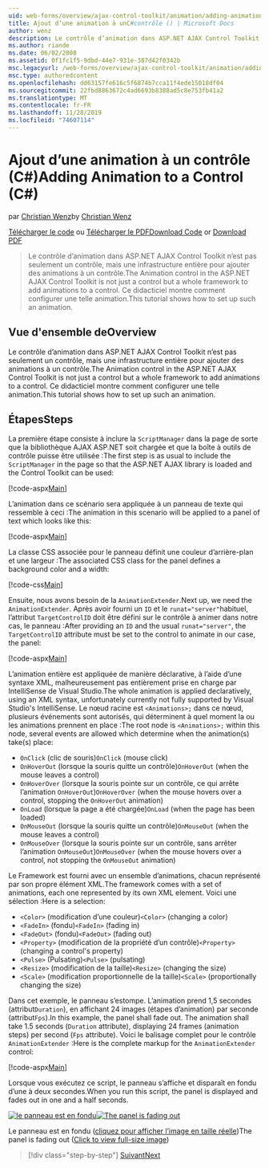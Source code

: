 ```yaml
---
uid: web-forms/overview/ajax-control-toolkit/animation/adding-animation-to-a-control-cs
title: Ajout d’une animation à unC#contrôle () | Microsoft Docs
author: wenz
description: Le contrôle d’animation dans ASP.NET AJAX Control Toolkit n’est pas seulement un contrôle, mais une infrastructure entière pour ajouter des animations à un contrôle. Ce didacticiel montre comment...
ms.author: riande
ms.date: 06/02/2008
ms.assetid: 0f1fc1f5-9dbd-44e7-931e-387d42f0342b
msc.legacyurl: /web-forms/overview/ajax-control-toolkit/animation/adding-animation-to-a-control-cs
msc.type: authoredcontent
ms.openlocfilehash: dd63157fe616c5f6874b7cca11f4ede15018df04
ms.sourcegitcommit: 22fbd8863672c4ad6693b8388ad5c8e753fb41a2
ms.translationtype: MT
ms.contentlocale: fr-FR
ms.lasthandoff: 11/28/2019
ms.locfileid: "74607114"
---
```

# <a name="adding-animation-to-a-control-c"></a><span data-ttu-id="ce130-104">Ajout d’une animation à un contrôle (C#)</span><span class="sxs-lookup"><span data-stu-id="ce130-104">Adding Animation to a Control (C#)</span></span>

<span data-ttu-id="ce130-105">par [Christian Wenz](https://github.com/wenz)</span><span class="sxs-lookup"><span data-stu-id="ce130-105">by [Christian Wenz](https://github.com/wenz)</span></span>

<span data-ttu-id="ce130-106">[Télécharger le code](https://download.microsoft.com/download/f/9/a/f9a26acd-8df4-4484-8a18-199e4598f411/Animation1.cs.zip) ou [Télécharger le PDF](https://download.microsoft.com/download/6/7/1/6718d452-ff89-4d3f-a90e-c74ec2d636a3/animation1CS.pdf)</span><span class="sxs-lookup"><span data-stu-id="ce130-106">[Download Code](https://download.microsoft.com/download/f/9/a/f9a26acd-8df4-4484-8a18-199e4598f411/Animation1.cs.zip) or [Download PDF](https://download.microsoft.com/download/6/7/1/6718d452-ff89-4d3f-a90e-c74ec2d636a3/animation1CS.pdf)</span></span>

> <span data-ttu-id="ce130-107">Le contrôle d’animation dans ASP.NET AJAX Control Toolkit n’est pas seulement un contrôle, mais une infrastructure entière pour ajouter des animations à un contrôle.</span><span class="sxs-lookup"><span data-stu-id="ce130-107">The Animation control in the ASP.NET AJAX Control Toolkit is not just a control but a whole framework to add animations to a control.</span></span> <span data-ttu-id="ce130-108">Ce didacticiel montre comment configurer une telle animation.</span><span class="sxs-lookup"><span data-stu-id="ce130-108">This tutorial shows how to set up such an animation.</span></span>

## <a name="overview"></a><span data-ttu-id="ce130-109">Vue d'ensemble de</span><span class="sxs-lookup"><span data-stu-id="ce130-109">Overview</span></span>

<span data-ttu-id="ce130-110">Le contrôle d’animation dans ASP.NET AJAX Control Toolkit n’est pas seulement un contrôle, mais une infrastructure entière pour ajouter des animations à un contrôle.</span><span class="sxs-lookup"><span data-stu-id="ce130-110">The Animation control in the ASP.NET AJAX Control Toolkit is not just a control but a whole framework to add animations to a control.</span></span> <span data-ttu-id="ce130-111">Ce didacticiel montre comment configurer une telle animation.</span><span class="sxs-lookup"><span data-stu-id="ce130-111">This tutorial shows how to set up such an animation.</span></span>

## <a name="steps"></a><span data-ttu-id="ce130-112">Étapes</span><span class="sxs-lookup"><span data-stu-id="ce130-112">Steps</span></span>

<span data-ttu-id="ce130-113">La première étape consiste à inclure la `ScriptManager` dans la page de sorte que la bibliothèque AJAX ASP.NET soit chargée et que la boîte à outils de contrôle puisse être utilisée :</span><span class="sxs-lookup"><span data-stu-id="ce130-113">The first step is as usual to include the `ScriptManager` in the page so that the ASP.NET AJAX library is loaded and the Control Toolkit can be used:</span></span>

[!code-aspx[Main](adding-animation-to-a-control-cs/samples/sample1.aspx)]

<span data-ttu-id="ce130-114">L’animation dans ce scénario sera appliquée à un panneau de texte qui ressemble à ceci :</span><span class="sxs-lookup"><span data-stu-id="ce130-114">The animation in this scenario will be applied to a panel of text which looks like this:</span></span>

[!code-aspx[Main](adding-animation-to-a-control-cs/samples/sample2.aspx)]

<span data-ttu-id="ce130-115">La classe CSS associée pour le panneau définit une couleur d’arrière-plan et une largeur :</span><span class="sxs-lookup"><span data-stu-id="ce130-115">The associated CSS class for the panel defines a background color and a width:</span></span>

[!code-css[Main](adding-animation-to-a-control-cs/samples/sample3.css)]

<span data-ttu-id="ce130-116">Ensuite, nous avons besoin de la `AnimationExtender`.</span><span class="sxs-lookup"><span data-stu-id="ce130-116">Next up, we need the `AnimationExtender`.</span></span> <span data-ttu-id="ce130-117">Après avoir fourni un `ID` et le `runat="server"`habituel, l’attribut `TargetControlID` doit être défini sur le contrôle à animer dans notre cas, le panneau :</span><span class="sxs-lookup"><span data-stu-id="ce130-117">After providing an `ID` and the usual `runat="server"`, the `TargetControlID` attribute must be set to the control to animate in our case, the panel:</span></span>

[!code-aspx[Main](adding-animation-to-a-control-cs/samples/sample4.aspx)]

<span data-ttu-id="ce130-118">L’animation entière est appliquée de manière déclarative, à l’aide d’une syntaxe XML, malheureusement pas entièrement prise en charge par IntelliSense de Visual Studio.</span><span class="sxs-lookup"><span data-stu-id="ce130-118">The whole animation is applied declaratively, using an XML syntax, unfortunately currently not fully supported by Visual Studio's IntelliSense.</span></span> <span data-ttu-id="ce130-119">Le nœud racine est `<Animations>;` dans ce nœud, plusieurs événements sont autorisés, qui déterminent à quel moment la ou les animations prennent en place :</span><span class="sxs-lookup"><span data-stu-id="ce130-119">The root node is `<Animations>;` within this node, several events are allowed which determine when the animation(s) take(s) place:</span></span>

- <span data-ttu-id="ce130-120">`OnClick` (clic de souris)</span><span class="sxs-lookup"><span data-stu-id="ce130-120">`OnClick` (mouse click)</span></span>
- <span data-ttu-id="ce130-121">`OnHoverOut` (lorsque la souris quitte un contrôle)</span><span class="sxs-lookup"><span data-stu-id="ce130-121">`OnHoverOut` (when the mouse leaves a control)</span></span>
- <span data-ttu-id="ce130-122">`OnHoverOver` (lorsque la souris pointe sur un contrôle, ce qui arrête l’animation `OnHoverOut`)</span><span class="sxs-lookup"><span data-stu-id="ce130-122">`OnHoverOver` (when the mouse hovers over a control, stopping the `OnHoverOut` animation)</span></span>
- <span data-ttu-id="ce130-123">`OnLoad` (lorsque la page a été chargée)</span><span class="sxs-lookup"><span data-stu-id="ce130-123">`OnLoad` (when the page has been loaded)</span></span>
- <span data-ttu-id="ce130-124">`OnMouseOut` (lorsque la souris quitte un contrôle)</span><span class="sxs-lookup"><span data-stu-id="ce130-124">`OnMouseOut` (when the mouse leaves a control)</span></span>
- <span data-ttu-id="ce130-125">`OnMouseOver` (lorsque la souris pointe sur un contrôle, sans arrêter l’animation `OnMouseOut`)</span><span class="sxs-lookup"><span data-stu-id="ce130-125">`OnMouseOver` (when the mouse hovers over a control, not stopping the `OnMouseOut` animation)</span></span>

<span data-ttu-id="ce130-126">Le Framework est fourni avec un ensemble d’animations, chacun représenté par son propre élément XML.</span><span class="sxs-lookup"><span data-stu-id="ce130-126">The framework comes with a set of animations, each one represented by its own XML element.</span></span> <span data-ttu-id="ce130-127">Voici une sélection :</span><span class="sxs-lookup"><span data-stu-id="ce130-127">Here is a selection:</span></span>

- <span data-ttu-id="ce130-128">`<Color>` (modification d’une couleur)</span><span class="sxs-lookup"><span data-stu-id="ce130-128">`<Color>` (changing a color)</span></span>
- <span data-ttu-id="ce130-129">`<FadeIn>` (fondu)</span><span class="sxs-lookup"><span data-stu-id="ce130-129">`<FadeIn>` (fading in)</span></span>
- <span data-ttu-id="ce130-130">`<FadeOut>` (fondu)</span><span class="sxs-lookup"><span data-stu-id="ce130-130">`<FadeOut>` (fading out)</span></span>
- <span data-ttu-id="ce130-131">`<Property>` (modification de la propriété d’un contrôle)</span><span class="sxs-lookup"><span data-stu-id="ce130-131">`<Property>` (changing a control's property)</span></span>
- <span data-ttu-id="ce130-132">`<Pulse>` (Pulsating)</span><span class="sxs-lookup"><span data-stu-id="ce130-132">`<Pulse>` (pulsating)</span></span>
- <span data-ttu-id="ce130-133">`<Resize>` (modification de la taille)</span><span class="sxs-lookup"><span data-stu-id="ce130-133">`<Resize>` (changing the size)</span></span>
- <span data-ttu-id="ce130-134">`<Scale>` (modification proportionnelle de la taille)</span><span class="sxs-lookup"><span data-stu-id="ce130-134">`<Scale>` (proportionally changing the size)</span></span>

<span data-ttu-id="ce130-135">Dans cet exemple, le panneau s’estompe. L’animation prend 1,5 secondes (attribut`Duration`), en affichant 24 images (étapes d’animation) par seconde (attribut`Fps`).</span><span class="sxs-lookup"><span data-stu-id="ce130-135">In this example, the panel shall fade out. The animation shall take 1.5 seconds (`Duration` attribute), displaying 24 frames (animation steps) per second (`Fps` attribute).</span></span> <span data-ttu-id="ce130-136">Voici le balisage complet pour le contrôle `AnimationExtender` :</span><span class="sxs-lookup"><span data-stu-id="ce130-136">Here is the complete markup for the `AnimationExtender` control:</span></span>

[!code-aspx[Main](adding-animation-to-a-control-cs/samples/sample5.aspx)]

<span data-ttu-id="ce130-137">Lorsque vous exécutez ce script, le panneau s’affiche et disparaît en fondu d’une à deux secondes.</span><span class="sxs-lookup"><span data-stu-id="ce130-137">When you run this script, the panel is displayed and fades out in one and a half seconds.</span></span>

<span data-ttu-id="ce130-138">[![le panneau est en fondu](adding-animation-to-a-control-cs/_static/image2.png)](adding-animation-to-a-control-cs/_static/image1.png)</span><span class="sxs-lookup"><span data-stu-id="ce130-138">[![The panel is fading out](adding-animation-to-a-control-cs/_static/image2.png)](adding-animation-to-a-control-cs/_static/image1.png)</span></span>

<span data-ttu-id="ce130-139">Le panneau est en fondu ([cliquez pour afficher l’image en taille réelle](adding-animation-to-a-control-cs/_static/image3.png))</span><span class="sxs-lookup"><span data-stu-id="ce130-139">The panel is fading out ([Click to view full-size image](adding-animation-to-a-control-cs/_static/image3.png))</span></span>

> [!div class="step-by-step"]
> [<span data-ttu-id="ce130-140">Suivant</span><span class="sxs-lookup"><span data-stu-id="ce130-140">Next</span></span>](executing-several-animations-at-the-same-time-cs.md)
